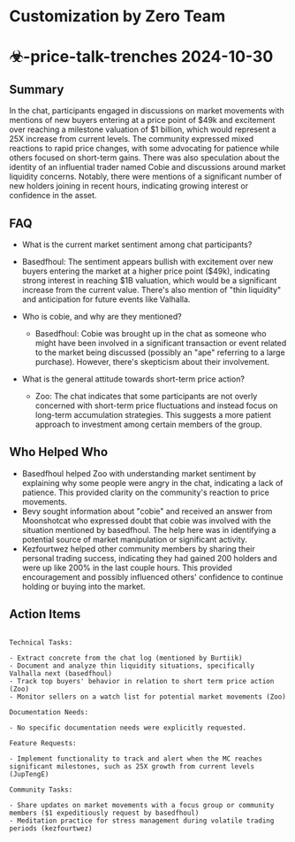 # Customization by Zero Team

# ☣-price-talk-trenches 2024-10-30

## Summary
 In the chat, participants engaged in discussions on market movements with mentions of new buyers entering at a price point of $49k and excitement over reaching a milestone valuation of $1 billion, which would represent a 25X increase from current levels. The community expressed mixed reactions to rapid price changes, with some advocating for patience while others focused on short-term gains. There was also speculation about the identity of an influential trader named Cobie and discussions around market liquidity concerns. Notably, there were mentions of a significant number of new holders joining in recent hours, indicating growing interest or confidence in the asset.

## FAQ
 - What is the current market sentiment among chat participants?
  - Basedfhoul: The sentiment appears bullish with excitement over new buyers entering the market at a higher price point ($49k), indicating strong interest in reaching $1B valuation, which would be a significant increase from the current value. There's also mention of "thin liquidity" and anticipation for future events like Valhalla.

- Who is cobie, and why are they mentioned?
  - Basedfhoul: Cobie was brought up in the chat as someone who might have been involved in a significant transaction or event related to the market being discussed (possibly an "ape" referring to a large purchase). However, there's skepticism about their involvement.

- What is the general attitude towards short-term price action?
  - Zoo: The chat indicates that some participants are not overly concerned with short-term price fluctuations and instead focus on long-term accumulation strategies. This suggests a more patient approach to investment among certain members of the group.

## Who Helped Who
 - Basedfhoul helped Zoo with understanding market sentiment by explaining why some people were angry in the chat, indicating a lack of patience. This provided clarity on the community's reaction to price movements.
- Bevy sought information about "cobie" and received an answer from Moonshotcat who expressed doubt that cobie was involved with the situation mentioned by basedfhoul. The help here was in identifying a potential source of market manipulation or significant activity.
- Kezfourtwez helped other community members by sharing their personal trading success, indicating they had gained 200 holders and were up like 200% in the last couple hours. This provided encouragement and possibly influenced others' confidence to continue holding or buying into the market.

## Action Items
 ```

Technical Tasks:

- Extract concrete from the chat log (mentioned by Burtiik)
- Document and analyze thin liquidity situations, specifically Valhalla next (basedfhoul)
- Track top buyers' behavior in relation to short term price action (Zoo)
- Monitor sellers on a watch list for potential market movements (Zoo)

Documentation Needs:

- No specific documentation needs were explicitly requested.

Feature Requests:

- Implement functionality to track and alert when the MC reaches significant milestones, such as 25X growth from current levels (JupTengE)

Community Tasks:

- Share updates on market movements with a focus group or community members ($1 expeditiously request by basedfhoul)
- Meditation practice for stress management during volatile trading periods (kezfourtwez)
```

